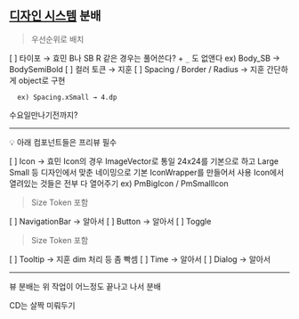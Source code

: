 ## [디자인 시스템](https://www.figma.com/design/2HuhQQqKTYg2vWpRnvPKDI/%EB%BD%80%EB%AA%A8%EB%83%A5-%EB%94%94%EC%9E%90%EC%9D%B8%EC%8B%9C%EC%8A%A4%ED%85%9C?node-id=66-2511&t=DsFEKTPD8BlUH67R-4) 분배

> 우선순위로 배치
>
[ ]  타이포 → 효민
B나 SB R 같은 경우는 풀어쓴다? + `_` 도 없앤다
    ex) Body_SB → BodySemiBold
[ ]  컬러 토큰 → 지훈
[ ]  Spacing / Border / Radius → 지훈
    간단하게 object로 구현

      ex) Spacing.xSmall → 4.dp


수요일만나기전까지?

---

<aside>
💡 아래 컴포넌트들은 프리뷰 필수

</aside>

[ ]  Icon → 효민
    Icon의 경우 ImageVector로 통일
    24x24를 기본으로 하고 Large Small 등 디자인에서 맞춘 네이밍으로 기본 IconWrapper를 만들어서 사용
        Icon에서 열려있는 것들은 전부 다 열어주기
        ex) PmBigIcon / PmSmallIcon

  > Size Token 포함
>
[ ]  NavigationBar → 알아서
[ ]  Button → 알아서
    [ ]  Toggle

  > Size Token 포함
>
[ ]  Tooltip → 지훈
    dim 처리 등 좀 빡셈
[ ]  Time → 알아서
[ ]  Dialog → 알아서

---

뷰 분배는 위 작업이 어느정도 끝나고 나서 분배

CD는 살짝 미뤄두기